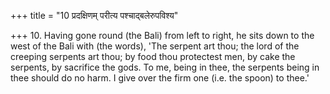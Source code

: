 +++
title = "10 प्रदक्षिणम् परीत्य पश्चाद्बलेरुपविश्य"

+++
10. Having gone round (the Bali) from left to right, he sits down to the west of the Bali with (the words), 'The serpent art thou; the lord of the creeping serpents art thou; by food thou protectest men, by cake the serpents, by sacrifice the gods. To me, being in thee, the serpents being in thee should do no harm. I give over the firm one (i.e. the spoon) to thee.'
